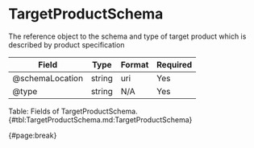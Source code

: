 <!--
    ATTENTION: This file was generated via gradle!
               Do NOT manually edit this file! Any such changes will be overwritten!
-->

# TargetProductSchema

The reference object to the schema and type of target product which is described by product specification

| Field | Type | Format | Required |
| ------- | ------- | ------- | --- |
| @schemaLocation | string | uri | Yes |
| @type | string | N/A | Yes |

Table: Fields of TargetProductSchema. {#tbl:TargetProductSchema.md:TargetProductSchema}

{#page:break}
